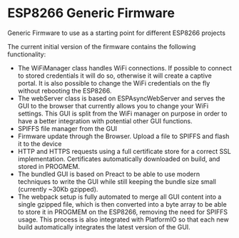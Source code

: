 # ESP8266 Generic Firmware
Generic Firmware to use as a starting point for different ESP8266 projects

The current initial version of the firmware contains the following functionality:

* The WiFiManager class handles WiFi connections. If possible to connect to stored credentials it will do so, otherwise it will create a captive portal. It is also possible to change the WiFi credentials on the fly without rebooting the ESP8266.
* The webServer class is based on ESPAsyncWebServer and serves the GUI to the browser that currently allows you to change your WiFi settings. This GUI is split from the WiFi manager on purpose in order to have a better integration with potential other GUI functions.
* SPIFFS file manager from the GUI
* Firmware update through the Browser. Upload a file to SPIFFS and flash it to the device
* HTTP and HTTPS requests using a full certificate store for a correct SSL implementation. Certificates automatically downloaded on build, and stored in PROGMEM.
* The bundled GUI is based on Preact to be able to use modern techniques to write the GUI while still keeping the bundle size small (currently ~30Kb gzipped). 
* The webpack setup is fully automated to merge all GUI content into a single gzipped file, which is then converted into a byte array to be able to store it in PROGMEM on the ESP8266, removing the need for SPIFFS usage. This process is also integrated with PlatformIO so that each new build automatically integrates the latest version of the GUI.
